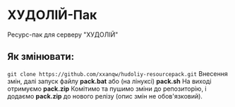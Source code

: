 # ХУДОЛІЙ-Пак
Ресурс-пак для серверу "ХУДОЛІЙ"


## Як змінювати:
``git clone https://github.com/xxanqw/hudoliy-resourcepack.git``
Внесення змін, далі запуск файлу **pack.bat** або (на лінуксі) **pack.sh**
На виході отримуємо **pack.zip**
Комітимо та пушимо зміни до репозиторію, і додаємо **pack.zip** до нового релізу (опис змін не обов'язковий).
